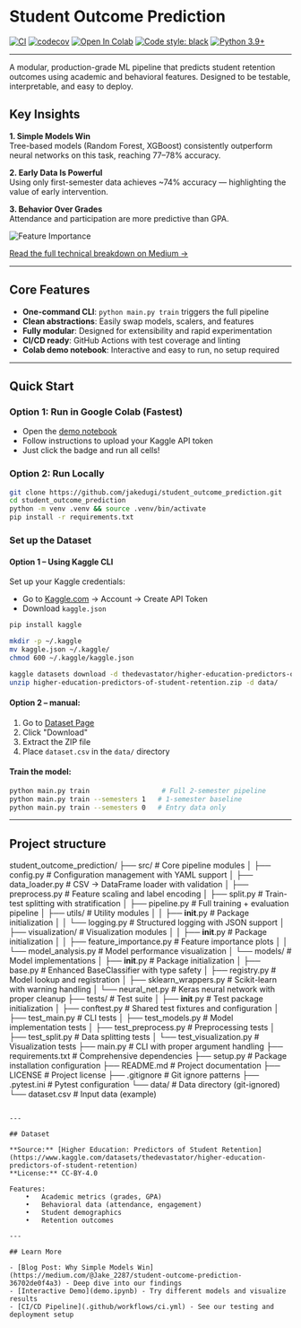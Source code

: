 # Student Outcome Prediction

[![CI](https://github.com/jakedugi/student_outcome_prediction/actions/workflows/ci.yml/badge.svg?branch=main)](https://github.com/jakedugi/student_outcome_prediction/actions/workflows/ci.yml)
[![codecov](https://codecov.io/gh/jakedugi/student_outcome_prediction/branch/main/graph/badge.svg)](https://codecov.io/gh/jakedugi/student_outcome_prediction)
[![Open In Colab](https://colab.research.google.com/assets/colab-badge.svg)](https://colab.research.google.com/github/jakedugi/student_outcome_prediction/blob/main/demo.ipynb)
[![Code style: black](https://img.shields.io/badge/code%20style-black-000000.svg)](https://github.com/psf/black)
[![Python 3.9+](https://img.shields.io/badge/python-3.9%2B-blue)](https://www.python.org/downloads/)

---

A modular, production-grade ML pipeline that predicts student retention outcomes using academic and behavioral features. Designed to be testable, interpretable, and easy to deploy.

## Key Insights

**1. Simple Models Win**  
Tree-based models (Random Forest, XGBoost) consistently outperform neural networks on this task, reaching 77–78% accuracy.

**2. Early Data Is Powerful**  
Using only first-semester data achieves ~74% accuracy — highlighting the value of early intervention.

**3. Behavior Over Grades**  
Attendance and participation are more predictive than GPA.

![Feature Importance](reports/feature_importance.png)

[Read the full technical breakdown on Medium →](https://medium.com/@jakedugi/student-outcome-prediction-36702de0f4a3)

---

## Core Features

- **One-command CLI**: `python main.py train` triggers the full pipeline  
- **Clean abstractions**: Easily swap models, scalers, and features  
- **Fully modular**: Designed for extensibility and rapid experimentation  
- **CI/CD ready**: GitHub Actions with test coverage and linting  
- **Colab demo notebook**: Interactive and easy to run, no setup required  

---

## Quick Start

### Option 1: Run in Google Colab (Fastest)

- Open the [demo notebook](https://colab.research.google.com/github/jakedugi/student_outcome_prediction/blob/main/demo.ipynb)  
- Follow instructions to upload your Kaggle API token  
- Just click the badge and run all cells!

### Option 2: Run Locally

```bash
git clone https://github.com/jakedugi/student_outcome_prediction.git
cd student_outcome_prediction
python -m venv .venv && source .venv/bin/activate
pip install -r requirements.txt
```

### Set up the Dataset

#### Option 1 – Using Kaggle CLI

Set up your Kaggle credentials:
   - Go to [Kaggle.com](https://www.kaggle.com) → Account → Create API Token
   - Download `kaggle.json`
   
```bash
pip install kaggle

mkdir -p ~/.kaggle
mv kaggle.json ~/.kaggle/
chmod 600 ~/.kaggle/kaggle.json

kaggle datasets download -d thedevastator/higher-education-predictors-of-student-retention
unzip higher-education-predictors-of-student-retention.zip -d data/
```

#### Option 2 – manual:

1. Go to [Dataset Page](https://www.kaggle.com/datasets/thedevastator/higher-education-predictors-of-student-retention)
2. Click "Download"
3. Extract the ZIP file
4. Place `dataset.csv` in the `data/` directory


#### Train the model:
```bash
python main.py train                  # Full 2-semester pipeline
python main.py train --semesters 1   # 1-semester baseline
python main.py train --semesters 0   # Entry data only
```




---

## Project structure

student_outcome_prediction/
├── src/                       # Core pipeline modules
│   ├── config.py             # Configuration management with YAML support
│   ├── data_loader.py        # CSV → DataFrame loader with validation
│   ├── preprocess.py         # Feature scaling and label encoding
│   ├── split.py             # Train-test splitting with stratification
│   ├── pipeline.py          # Full training + evaluation pipeline
│   ├── utils/               # Utility modules
│   │   ├── __init__.py     # Package initialization
│   │   └── logging.py      # Structured logging with JSON support
│   ├── visualization/       # Visualization modules
│   │   ├── __init__.py     # Package initialization
│   │   ├── feature_importance.py  # Feature importance plots
│   │   └── model_analysis.py      # Model performance visualization
│   └── models/             # Model implementations
│       ├── __init__.py     # Package initialization
│       ├── base.py         # Enhanced BaseClassifier with type safety
│       ├── registry.py     # Model lookup and registration
│       ├── sklearn_wrappers.py  # Scikit-learn with warning handling
│       └── neural_net.py   # Keras neural network with proper cleanup
├── tests/                  # Test suite
│   ├── __init__.py        # Test package initialization
│   ├── conftest.py        # Shared test fixtures and configuration
│   ├── test_main.py       # CLI tests
│   ├── test_models.py     # Model implementation tests
│   ├── test_preprocess.py # Preprocessing tests
│   ├── test_split.py      # Data splitting tests
│   └── test_visualization.py  # Visualization tests
├── main.py                # CLI with proper argument handling
├── requirements.txt       # Comprehensive dependencies
├── setup.py              # Package installation configuration
├── README.md             # Project documentation
├── LICENSE               # Project license
├── .gitignore           # Git ignore patterns
├── .pytest.ini          # Pytest configuration
└── data/                # Data directory (git-ignored)
    └── dataset.csv      # Input data (example)
```

---

## Dataset

**Source:** [Higher Education: Predictors of Student Retention](https://www.kaggle.com/datasets/thedevastator/higher-education-predictors-of-student-retention)  
**License:** CC-BY-4.0

Features:
	•	Academic metrics (grades, GPA)
	•	Behavioral data (attendance, engagement)
	•	Student demographics
	•	Retention outcomes

---

## Learn More

- [Blog Post: Why Simple Models Win](https://medium.com/@Jake_2287/student-outcome-prediction-36702de0f4a3) - Deep dive into our findings
- [Interactive Demo](demo.ipynb) - Try different models and visualize results
- [CI/CD Pipeline](.github/workflows/ci.yml) - See our testing and deployment setup


